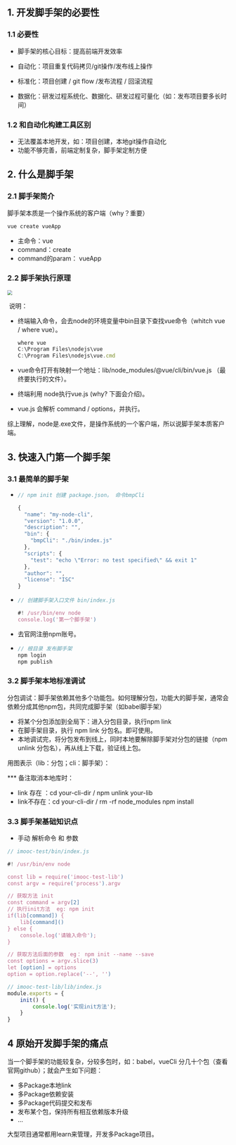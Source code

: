 ## 1. 开发脚手架的必要性

### 1.1 必要性

* 脚手架的核心目标：提高前端开发效率

* 自动化：项目重复代码拷贝/git操作/发布线上操作

* 标准化：项目创建 / git flow /发布流程 / 回滚流程

* 数据化：研发过程系统化、数据化、研发过程可量化（如：发布项目要多长时间）

### 1.2 和自动化构建工具区别

* 无法覆盖本地开发，如：项目创建，本地git操作自动化
* 功能不够完善，前端定制复杂，脚手架定制方便

##  2. 什么是脚手架

### 2.1 脚手架简介

脚手架本质是一个操作系统的客户端（why？重要）

```js
vue create vueApp
```

* 主命令：vue
* command：create
* command的param： vueApp

### 2.2 脚手架执行原理

<img src="/../media/房东abc.png" style="zoom:67%;" />

​		说明：

* 终端输入命令，会去node的环境变量中bin目录下查找vue命令（whitch vue / where vue）。

  ```js
  where vue
  C:\Program Files\nodejs\vue
  C:\Program Files\nodejs\vue.cmd
  ```

* vue命令打开有映射一个地址：lib/node_modules/@vue/cli/bin/vue.js  （最终要执行的文件）。

* 终端利用 node执行vue.js (why? 下面会介绍)。

* vue.js 会解析 command / options，并执行。

综上理解，node是.exe文件，是操作系统的一个客户端，所以说脚手架本质客户端。

##  3. 快速入门第一个脚手架
### 3.1 最简单的脚手架

* ```js
  // npm init 创建 package.json。 命令bmpCli
  
  {
    "name": "my-node-cli",
    "version": "1.0.0",
    "description": "",
    "bin": {
      "bmpCli": "./bin/index.js"
    },
    "scripts": {
      "test": "echo \"Error: no test specified\" && exit 1"
    },
    "author": "",
    "license": "ISC"
  }
  
  ```

* ```js
  // 创建脚手架入口文件 bin/index.js
  
  #! /usr/bin/env node
  console.log('第一个脚手架')
  ```

* 去官网注册npm账号。

* ```js
  // 根目录 发布脚手架
  npm login
  npm publish
  ```

### 3.2 脚手架本地标准调试

分包调试：脚手架依赖其他多个功能包。如何理解分包，功能大的脚手架，通常会依赖分成其他npm包，共同完成脚手架（如babel脚手架）

* 将某个分包添加到全局下：进入分包目录，执行npm link
* 在脚手架目录，执行 npm link 分包名。即可使用。
* 本地调试完，将分包发布到线上，同时本地要解除脚手架对分包的链接（npm unlink 分包名），再从线上下载，验证线上包。

用图表示（lib：分包；cli：脚手架）：

*** 备注取消本地库时：

* link 存在 ：cd  your-cli-dir / npm unlink your-lib
* link不存在：cd  your-cli-dir / rm -rf node_modules npm install

### 3.3 脚手架基础知识点

* 手动 解析命令 和 参数

```js
// imooc-test/bin/index.js

#! /usr/bin/env node

const lib = require('imooc-test-lib')
const argv = require('process').argv 

// 获取方法 init
const command = argv[2]
// 执行init方法  eg: npm init
if(lib[command]) {
    lib[command]()
} else {
    console.log('请输入命令');
}

// 获取方法后面的参数  eg： npm init --name --save  
const options = argv.slice(3)
let [option] = options
option = option.replace('--', '')
```

```js
// imooc-test-lib/lib/index.js
module.exports = {
    init() {
        console.log('实现init方法');
    }
}
```

## 4 原始开发脚手架的痛点

当一个脚手架的功能较复杂，分较多包时，如：babel，vueCli 分几十个包（查看官网github）；就会产生如下问题：

* 多Package本地link
* 多Package依赖安装
* 多Package代码提交和发布
* 发布某个包，保持所有相互依赖版本升级
* ...

大型项目通常都用learn来管理，开发多Package项目。




